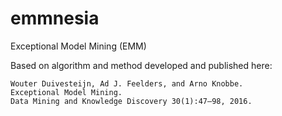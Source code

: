 # emmnesia
Exceptional Model Mining (EMM)

Based on algorithm and method developed and published here:

    Wouter Duivesteijn, Ad J. Feelders, and Arno Knobbe.
    Exceptional Model Mining.
    Data Mining and Knowledge Discovery 30(1):47–98, 2016.
